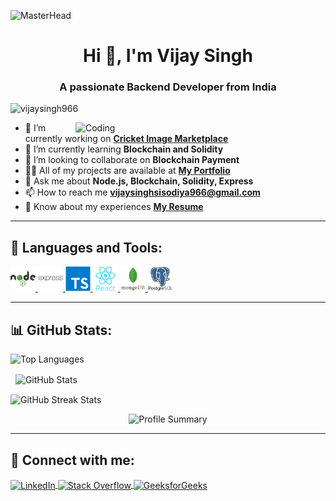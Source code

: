 
![MasterHead](https://user-images.githubusercontent.com/74038190/225813708-98b745f2-7d22-48cf-9150-083f1b00d6c9.gif) 

<h1 align="center">Hi 👋, I'm Vijay Singh</h1>  
<h3 align="center">A passionate Backend Developer from India</h3>  

<p align="left"> 
  <img src="https://komarev.com/ghpvc/?username=vijaysingh966&label=Profile%20views&color=ffcc00&style=flat" alt="vijaysingh966" />
</p>  

<!-- Coding GIF -->
<img align="right" alt="Coding" width="400" src="https://cdn.dribbble.com/users/1162077/screenshots/3848914/programmer.gif">

- 🔭 I’m currently working on **[Cricket Image Marketplace](https://cricket-image-haven.lovable.app/)**  
- 🌱 I’m currently learning **Blockchain and Solidity**  
- 👯 I’m looking to collaborate on **Blockchain Payment**  
- 👨‍💻 All of my projects are available at **[My Portfolio](https://vijaysingh966.vercel.app/)**  
- 💬 Ask me about **Node.js, Blockchain, Solidity, Express**  
- 📫 How to reach me **vijaysinghsisodiya966@gmail.com**  
- 📄 Know about my experiences **[My Resume](https://drive.google.com/file/d/12irnVBOLT2jSyMbyuuK7VsqIZdnvlUua/view?usp=sharing)**  

---

## 🚀 **Languages and Tools:**  
<p align="left">
  <a href="https://nodejs.org" target="_blank" rel="noreferrer">
    <img src="https://raw.githubusercontent.com/devicons/devicon/master/icons/nodejs/nodejs-original-wordmark.svg" alt="nodejs" width="40" height="40"/>
  </a>  
  <a href="https://expressjs.com" target="_blank" rel="noreferrer">
    <img src="https://raw.githubusercontent.com/devicons/devicon/master/icons/express/express-original-wordmark.svg" alt="express" width="40" height="40"/>
  </a>  
  <a href="https://www.typescriptlang.org/" target="_blank" rel="noreferrer">
    <img src="https://raw.githubusercontent.com/devicons/devicon/master/icons/typescript/typescript-original.svg" alt="typescript" width="40" height="40"/>
  </a>  
  <a href="https://reactjs.org/" target="_blank" rel="noreferrer">
    <img src="https://raw.githubusercontent.com/devicons/devicon/master/icons/react/react-original-wordmark.svg" alt="react" width="40" height="40"/>
  </a>  
  <a href="https://www.mongodb.com/" target="_blank" rel="noreferrer">
    <img src="https://raw.githubusercontent.com/devicons/devicon/master/icons/mongodb/mongodb-original-wordmark.svg" alt="mongodb" width="40" height="40"/>
  </a>  
  <a href="https://www.postgresql.org" target="_blank" rel="noreferrer">
    <img src="https://raw.githubusercontent.com/devicons/devicon/master/icons/postgresql/postgresql-original-wordmark.svg" alt="postgresql" width="40" height="40"/>
  </a>  
</p>

---

## 📊 **GitHub Stats:**  
<p align="left">
  <img src="https://github-readme-stats.vercel.app/api/top-langs/?username=vijaysingh966&langs_count=5&layout=compact&bg_color=1A1B27&title_color=ffcc00&text_color=ffffff&icon_color=00ffcc" alt="Top Languages" />
</p>

<p>&nbsp;
  <img align="center" src="https://github-readme-stats.vercel.app/api?username=vijaysingh966&show_icons=true&locale=en&bg_color=1A1B27&title_color=ffcc00&text_color=ffffff&icon_color=00ffcc" alt="GitHub Stats" />
</p>

<p>
  <img align="center" src="https://github-readme-streak-stats.herokuapp.com/?user=vijaysingh966&background=1A1B27&stroke=00ffcc&ring=ffcc00&fire=ffcc00&currStreakLabel=ffcc00&sideNums=ffffff&sideLabels=ffcc00&dates=ffffff" alt="GitHub Streak Stats" />
</p>

<p align="center">
  <img src="https://github-profile-summary-cards.vercel.app/api/cards/profile-details?username=vijaysingh966&theme=github_dark" alt="Profile Summary">
</p>

---

## 🔗 **Connect with me:**  
<p align="left">
  <a href="https://linkedin.com/in/vijay-singh-3bb7b3257" target="blank">
    <img align="center" src="https://raw.githubusercontent.com/rahuldkjain/github-profile-readme-generator/master/src/images/icons/Social/linked-in-alt.svg" alt="LinkedIn" height="30" width="40" />
  </a>  
  <a href="https://stackoverflow.com/users/vijay-singh" target="blank">
    <img align="center" src="https://raw.githubusercontent.com/rahuldkjain/github-profile-readme-generator/master/src/images/icons/Social/stack-overflow.svg" alt="Stack Overflow" height="30" width="40" />
  </a>  
  <a href="https://auth.geeksforgeeks.org/user/vijaysinghskr81" target="blank">
    <img align="center" src="https://raw.githubusercontent.com/rahuldkjain/github-profile-readme-generator/master/src/images/icons/Social/geeks-for-geeks.svg" alt="GeeksforGeeks" height="30" width="40" />
  </a>  
</p>


